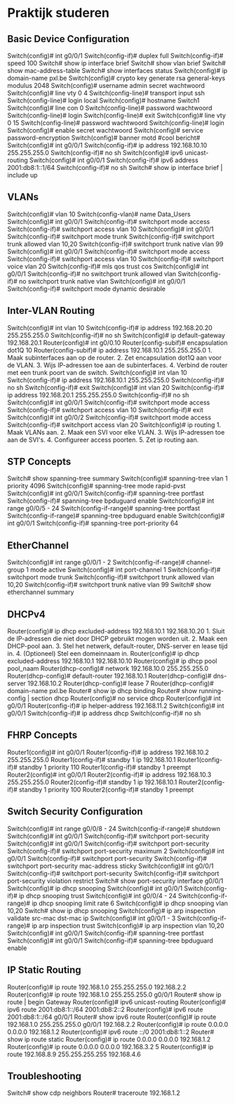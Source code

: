 # Praktijk studeren

## Basic Device Configuration

<deflist collapsible="true">
<def title="Zet de interface g0/0/1 op full duplex en 100 Mbps.">
    <code-block>
    Switch(config)# int g0/0/1
    Switch(config-if)# duplex full
    Switch(config-if)# speed 100
    </code-block>
</def>
</deflist>

<deflist collapsible="true">
<def title="Toon kort de IPv4 interfaces en daarna de VLANs.">
    <code-block>
    Switch# show ip interface brief
    Switch# show vlan brief
    </code-block>
</def>
</deflist>

<deflist collapsible="true">
<def title="Toon de MAC adres tabel.">
    <code-block>
    Switch# show mac-address-table
    </code-block>
</def>
</deflist>

<deflist collapsible="true">
<def title="Toon de status van de interfaces.">
    <code-block>
    Switch# show interfaces status
    </code-block>
</def>
</deflist>

<deflist collapsible="true">
<def title="Zet SSH aan.">
    <code-block>
    Switch(config)# ip domain-name pxl.be
    Switch(config)# crypto key generate rsa general-keys modulus 2048
    Switch(config)# username admin secret wachtwoord
    Switch(config)# line vty 0 4
    Switch(config-line)# transport input ssh
    Switch(config-line)# login local
    </code-block>
</def>
</deflist>

<deflist collapsible="true">
<def title="Zet de hostname van een switch.">
    <code-block>
    Switch(config)# hostname Switch1
    </code-block>
</def>
</deflist>

<deflist collapsible="true">
<def title="Zet een wachtwoord op de console en de vty lijnen.">
    <code-block>
    Switch(config)# line con 0
    Switch(config-line)# password wachtwoord
    Switch(config-line)# login
    Switch(config-line)# exit
    Switch(config)# line vty 0 15
    Switch(config-line)# password wachtwoord
    Switch(config-line)# login
    </code-block>
</def>
</deflist>

<deflist collapsible="true">
<def title="Zet een wachtwoord op de config modus.">
    <code-block>
    Switch(config)# enable secret wachtwoord
    </code-block>
</def>
</deflist>

<deflist collapsible="true">
<def title="Encrypteer de wachtwoorden.">
    <code-block>
    Switch(config)# service password-encryption
    </code-block>
</def>
</deflist>

<deflist collapsible="true">
<def title="Zet een banner (motd)">
    <code-block>
    Switch(config)# banner motd #cool bericht#
    </code-block>
</def>
</deflist>

<deflist collapsible="true">
<def title="Zet een IPv4 adres op een interface.">
    <code-block>
    Switch(config)# int g0/0/1
    Switch(config-if)# ip address 192.168.10.10 255.255.255.0
    Switch(config-if)# no sh
    </code-block>
</def>
</deflist>

<deflist collapsible="true">
<def title="Zet IPv6 aan en zet een IPv6 adres op een interface.">
    <code-block>
    Switch(config)# ipv6 unicast-routing
    Switch(config)# int g0/0/1
    Switch(config-if)# ipv6 address 2001:db8:1::1/64
    Switch(config-if)# no sh
    </code-block>
</def>
</deflist>

<deflist collapsible="true">
<def title="Toon de actieve IPv4 interfaces.">
    <code-block>
    Switch# show ip interface brief | include up
    </code-block>
</def>
</deflist>

## VLANs

<deflist collapsible="true">
<def title="Maak een VLAN en geef deze een naam.">
    <code-block>
    Switch(config)# vlan 10
    Switch(config-vlan)# name Data_Users
    </code-block>
</def>
</deflist>

<deflist collapsible="true">
<def title="Zet een interface in een VLAN.">
    <code-block>
    Switch(config)# int g0/0/1
    Switch(config-if)# switchport mode access
    Switch(config-if)# switchport access vlan 10
    </code-block>
</def>
</deflist>

<deflist collapsible="true">
<def title="Zet een interface in trunk mode, de native VLAN moet 99 zijn.">
    <code-block>
    Switch(config)# int g0/0/1
    Switch(config-if)# switchport mode trunk
    Switch(config-if)# switchport trunk allowed vlan 10,20
    Switch(config-if)# switchport trunk native vlan 99
    </code-block>
</def>
</deflist>

<deflist collapsible="true">
<def title="Zet QoS op een interface voor voice VLAN 20 en Data_Users VLAN 10.">
    <code-block>
    Switch(config)# int g0/0/1
    Switch(config-if)# switchport mode access
    Switch(config-if)# switchport access vlan 10
    Switch(config-if)# switchport voice vlan 20
    Switch(config-if)# mls qos trust cos
    </code-block>
</def>
</deflist>

<deflist collapsible="true">
<def title="Maak VLAN 10,20 en native VLAN 99 ongedaan op een trunk interface.">
    <code-block>
    Switch(config)# int g0/0/1
    Switch(config-if)# no switchport trunk allowed vlan
    Switch(config-if)# no switchport trunk native vlan
    </code-block>
</def>
</deflist>

<deflist collapsible="true">
<def title="Zet een interface op de mode dynamic desirable.">
    <code-block>
    Switch(config)# int g0/0/1
    Switch(config-if)# switchport mode dynamic desirable
    </code-block>
</def>
</deflist>

## Inter-VLAN Routing

<deflist collapsible="true">
<def title="Voeg een IP toe aan een VLAN-interface.">
    <code-block>
    Switch(config)# int vlan 10
    Switch(config-if)# ip address 192.168.20.20 255.255.255.0
    Switch(config-if)# no sh
    </code-block>
</def>
</deflist>

<deflist collapsible="true">
<def title="Stel een default gateway in op een layer 2 switch.">
    <code-block>
    Switch(config)# ip default-gateway 192.168.20.1
    </code-block>
</def>
</deflist>

<deflist collapsible="true">
<def title="Configureer een subinterface op een router voor VLAN 10.">
    <code-block>
    Router(config)# int g0/0.10
    Router(config-subif)# encapsulation dot1Q 10
    Router(config-subif)# ip address 192.168.10.1 255.255.255.0
    </code-block>
</def>
</deflist>

<deflist collapsible="true">
<def title="Wat zijn de stappen om inter-VLAN routing met router-on-a-stick te configureren? (geen commando's)">
    <code-block>
    1. Maak subinterfaces aan op de router.
    2. Zet encapsulation dot1Q aan voor de VLAN.
    3. Wijs IP-adressen toe aan de subinterfaces.
    4. Verbind de router met een trunk poort van de switch.
    </code-block>
</def>
</deflist>

<deflist collapsible="true">
<def title="Maak 2 SVI VLAN-interfaces en geef ze een IP-adres.">
    <code-block>
    Switch(config)# int vlan 10
    Switch(config-if)# ip address 192.168.10.1 255.255.255.0
    Switch(config-if)# no sh
    Switch(config-if)# exit
    Switch(config)# int vlan 20
    Switch(config-if)# ip address 192.168.20.1 255.255.255.0
    Switch(config-if)# no sh
    </code-block>
</def>
</deflist>

<deflist collapsible="true">
<def title="Configureer access poorten voor VLAN 10 en 20.">
    <code-block>
    Switch(config)# int g0/0/1
    Switch(config-if)# switchport mode access
    Switch(config-if)# switchport access vlan 10
    Switch(config-if)# exit
    Switch(config)# int g0/0/2
    Switch(config-if)# switchport mode access
    Switch(config-if)# switchport access vlan 20
    </code-block>
</def>
</deflist>

<deflist collapsible="true">
<def title="Zet ip routing aan.">
    <code-block>
    Switch(config)# ip routing
    </code-block>
</def>
</deflist>

<deflist collapsible="true">
<def title="Wat zijn de stappen om inter-VLAN routing op een layer 3 switch te configureren? (geen commando's)">
    <code-block>
    1. Maak VLANs aan.
    2. Maak een SVI voor elke VLAN.
    3. Wijs IP-adressen toe aan de SVI's.
    4. Configureer access poorten.
    5. Zet ip routing aan.
    </code-block>
</def>
</deflist>

## STP Concepts

<deflist collapsible="true">
<def title="Toon de samenvatting van de STP configuratie.">
    <code-block>
    Switch# show spanning-tree summary
    </code-block>
</def>
</deflist>

<deflist collapsible="true">
<def title="Verander de bridge prioriteit naar 4096.">
    <code-block>
    Switch(config)# spanning-tree vlan 1 priority 4096
    </code-block>
</def>
</deflist>

<deflist collapsible="true">
<def title="Zet de spanning tree mode op rapid-pvst.">
    <code-block>
    Switch(config)# spanning-tree mode rapid-pvst
    </code-block>
</def>
</deflist>

<deflist collapsible="true">
<def title="Zet PortFast en BPDU Guard aan op een interface.">
    <code-block>
    Switch(config)# int g0/0/1
    Switch(config-if)# spanning-tree portfast
    Switch(config-if)# spanning-tree bpduguard enable
    </code-block>
</def>
</deflist>

<deflist collapsible="true">
<def title="Zet PortFast en BPDU Guard aan op een range van poorten.">
    <code-block>
    Switch(config)# int range g0/0/5 - 24
    Switch(config-if-range)# spanning-tree portfast
    Switch(config-if-range)# spanning-tree bpduguard enable
    </code-block>
</def>
</deflist>

<deflist collapsible="true">
<def title="Zet op een interface de poort priority op 64.">
    <code-block>
    Switch(config)# int g0/0/1
    Switch(config-if)# spanning-tree port-priority 64
    </code-block>
</def>
</deflist>

## EtherChannel

<deflist collapsible="true">
<def title="Maak een EtherChannel aan met LACP (active) op poort g0/0/1 en g0/0/2.">
    <code-block>
    Switch(config)# int range g0/0/1 - 2
    Switch(config-if-range)# channel-group 1 mode active
    </code-block>
</def>
</deflist>

<deflist collapsible="true">
<def title="Zet het EtherChannel interface in trunk mode en laat vlan 10 en 20 toe + native vlan 99.">
    <code-block>
    Switch(config)# int port-channel 1
    Switch(config-if)# switchport mode trunk
    Switch(config-if)# switchport trunk allowed vlan 10,20
    Switch(config-if)# switchport trunk native vlan 99
    </code-block>
</def>
</deflist>

<deflist collapsible="true">
<def title="Toon de samenvatting van de EtherChannel configuratie.">
    <code-block>
    Switch# show etherchannel summary
    </code-block>
</def>
</deflist>

## DHCPv4

<deflist collapsible="true">
<def title="Stel in dat de IP-adressen van 192.168.10.1 tot en met 192.168.10.20 niet gebruikt mogen worden door DHCP.">
    <code-block>
    Router(config)# ip dhcp excluded-address 192.168.10.1 192.168.10.20
    </code-block>
</def>
</deflist>

<deflist collapsible="true">
<def title="Wat zijn de stappen om DHCP op een router te configureren? (geen commando's)">
    <code-block>
    1. Sluit de IP-adressen die niet door DHCP gebruikt mogen worden uit.
    2. Maak een DHCP-pool aan.
    3. Stel het netwerk, default-router, DNS-server en lease tijd in.
    4. (Optioneel) Stel een domeinnaam in.
    </code-block>
</def>
</deflist>

<deflist collapsible="true">
<def title="De eerste 10 IP-adressen van 192.168.10.0/24 mogen niet gebruikt worden, de rest wel. Configureer de DHCP pool volledig.">
    <code-block>
    Router(config)# ip dhcp excluded-address 192.168.10.1 192.168.10.10
    Router(config)# ip dhcp pool pool_naam
    Router(dhcp-config)# network 192.168.10.0 255.255.255.0
    Router(dhcp-config)# default-router 192.168.10.1
    Router(dhcp-config)# dns-server 192.168.10.2
    Router(dhcp-config)# lease 7
    Router(dhcp-config)# domain-name pxl.be
    </code-block>
</def>
</deflist>

<deflist collapsible="true">
<def title="Toon de DHCP-leases.">
    <code-block>
    Router# show ip dhcp binding
    </code-block>
</def>
</deflist>

<deflist collapsible="true">
<def title="Toon de DHCP configuratie.">
    <code-block>
    Router# show running-config | section dhcp
    </code-block>
</def>
</deflist>

<deflist collapsible="true">
<def title="Zet DHCP uit.">
    <code-block>
    Router(config)# no service dhcp
    </code-block>
</def>
</deflist>

<deflist collapsible="true">
<def title="Stel een DHCP-relay in op een interface naar 192.168.11.2.">
    <code-block>
    Router(config)# int g0/0/1
    Router(config-if)# ip helper-address 192.168.11.2
    </code-block>
</def>
</deflist>

<deflist collapsible="true">
<def title="Stel een interface in zodat deze een IP krijgt via DHCP.">
    <code-block>
    Switch(config)# int g0/0/1
    Switch(config-if)# ip address dhcp
    Switch(config-if)# no sh
    </code-block>
</def>
</deflist>

## FHRP Concepts

<deflist collapsible="true">
<def title="Configureer HSRP op Router1 (192.168.10.2) en Router2 (192.168.10.3) met het virtual IP 192.168.10.1.">
    <code-block>
    Router1(config)# int g0/0/1
    Router1(config-if)# ip address 192.168.10.2 255.255.255.0
    Router1(config-if)# standby 1 ip 192.168.10.1
    Router1(config-if)# standby 1 priority 110
    Router1(config-if)# standby 1 preempt
    Router2(config)# int g0/0/1
    Router2(config-if)# ip address 192.168.10.3 255.255.255.0
    Router2(config-if)# standby 1 ip 192.168.10.1
    Router2(config-if)# standby 1 priority 100
    Router2(config-if)# standby 1 preempt
    </code-block>
</def>
</deflist>

## Switch Security Configuration

<deflist collapsible="true">
<def title="Zet poort 8 tot en met 24 uit.">
    <code-block>
    Switch(config)# int range g0/0/8 - 24
    Switch(config-if-range)# shutdown
    </code-block>
</def>
</deflist>

<deflist collapsible="true">
<def title="Zet poort security aan op een poort.">
    <code-block>
    Switch(config)# int g0/0/1
    Switch(config-if)# switchport port-security
    </code-block>
</def>
</deflist>

<deflist collapsible="true">
<def title="Zet poort security aan op een poort en stel het maximum aantal MAC-adressen in op 2.">
    <code-block>
    Switch(config)# int g0/0/1
    Switch(config-if)# switchport port-security
    Switch(config-if)# switchport port-security maximum 2
    </code-block>
</def>
</deflist>

<deflist collapsible="true">
<def title="Zet poort security aan en zorg dat het MAC-adres dat verbonden is, vast staat.">
    <code-block>
    Switch(config)# int g0/0/1
    Switch(config-if)# switchport port-security
    Switch(config-if)# switchport port-security mac-address sticky
    </code-block>
</def>
</deflist>

<deflist collapsible="true">
<def title="Zet poort security aan en zorg dat de poort packets van onbekende MAC-adressen laat vallen en een syslog bericht stuurt.">
    <code-block>
    Switch(config)# int g0/0/1
    Switch(config-if)# switchport port-security
    Switch(config-if)# switchport port-security violation restrict
    </code-block>
</def>
</deflist>

<deflist collapsible="true">
<def title="Toon de poort security configuratie voor een specifiek interface.">
    <code-block>
    Switch# show port-security interface g0/0/1
    </code-block>
</def>
</deflist>

<deflist collapsible="true">
<def title="Zet DHCP snooping aan.">
    <code-block>
    Switch(config)# ip dhcp snooping
    </code-block>
</def>
</deflist>

<deflist collapsible="true">
<def title="Zet trust op een interface voor DHCP snooping.">
    <code-block>
    Switch(config)# int g0/0/1
    Switch(config-if)# ip dhcp snooping trust
    </code-block>
</def>
</deflist>

<deflist collapsible="true">
<def title="Zet een DHCP rate limit van 6 per seconde op interfaces 4 - 24.">
    <code-block>
    Switch(config)# int g0/0/4 - 24
    Switch(config-if-range)# ip dhcp snooping limit rate 6
    </code-block>
</def>
</deflist>

<deflist collapsible="true">
<def title="Zet DHCP snooping aan voor VLANs 10 en 20.">
    <code-block>
    Switch(config)# ip dhcp snooping vlan 10,20
    </code-block>
</def>
</deflist>

<deflist collapsible="true">
<def title="Toon de DHCP snooping configuratie.">
    <code-block>
    Switch# show ip dhcp snooping
    </code-block>
</def>
</deflist>

<deflist collapsible="true">
<def title="Zorg dat ARP packets gecheckt worden op MAC en IP-adres.">
    <code-block>
    Switch(config)# ip arp inspection validate src-mac dst-mac ip
    </code-block>
</def>
</deflist>

<deflist collapsible="true">
<def title="Zet trust op interfaces 1 - 3 voor ARP inspection.">
    <code-block>
    Switch(config)# int g0/0/1 - 3
    Switch(config-if-range)# ip arp inspection trust
    </code-block>
</def>
</deflist>

<deflist collapsible="true">
<def title="Zet ARP inspection aan voor VLAN 10 en 20.">
    <code-block>
    Switch(config)# ip arp inspection vlan 10,20
    </code-block>
</def>
</deflist>

<deflist collapsible="true">
<def title="Zet PortFast aan voor een interface.">
    <code-block>
    Switch(config)# int g0/0/1
    Switch(config-if)# spanning-tree portfast
    </code-block>
</def>
</deflist>

<deflist collapsible="true">
<def title="Zet BPDU Guard aan voor een interface.">
    <code-block>
    Switch(config)# int g0/0/1
    Switch(config-if)# spanning-tree bpduguard enable
    </code-block>
</def>
</deflist>

## IP Static Routing

<deflist collapsible="true">
<def title="Configureer een next-hop statische route van 192.168.2.2 naar 192.168.1.0/24.">
    <code-block>
    Router(config)# ip route 192.168.1.0 255.255.255.0 192.168.2.2
    </code-block>
</def>
</deflist>

<deflist collapsible="true">
<def title="Configureer een directly connected statische route van interface g0/0/1 naar 192.168.1.0/24.">
    <code-block>
    Router(config)# ip route 192.168.1.0 255.255.255.0 g0/0/1
    </code-block>
</def>
</deflist>

<deflist collapsible="true">
<def title="Toon de geconfigureerde statische routes.">
    <code-block>
    Router# show ip route | begin Gateway
    </code-block>
</def>
</deflist>

<deflist collapsible="true">
<def title="Zet IPv6 aan en configureer een next-hop statische route naar 2001:db8:1::/64 via 2001:db8:2::2.">
    <code-block>
    Router(config)# ipv6 unicast-routing
    Router(config)# ipv6 route 2001:db8:1::/64 2001:db8:2::2
    </code-block>
</def>
</deflist>

<deflist collapsible="true">
<def title="Configureer een directly connected statische route van interface g0/0/1 naar 2001:db8:1::/64.">
    <code-block>
    Router(config)# ipv6 route 2001:db8:1::/64 g0/0/1
    </code-block>
</def>
</deflist>

<deflist collapsible="true">
<def title="Toon de geconfigureerde IPv6 statische routes.">
    <code-block>
    Router# show ipv6 route
    </code-block>
</def>
</deflist>

<deflist collapsible="true">
<def title="Configureer een fully specified statische route van g0/0/1 en 192.168.2.2 naar 192.168.1.0/24.">
    <code-block>
    Router(config)# ip route 192.168.1.0 255.255.255.0 g0/0/1 192.168.2.2
    </code-block>
</def>
</deflist>

<deflist collapsible="true">
<def title="Configureer een default statische route naar 192.168.1.2">
    <code-block>
    Router(config)# ip route 0.0.0.0 0.0.0.0 192.168.1.2
    </code-block>
</def>
</deflist>

<deflist collapsible="true">
<def title="Configureer een default statische route naar 2001:db8:1::2">
    <code-block>
    Router(config)# ipv6 route ::/0 2001:db8:1::2
    </code-block>
</def>
</deflist>

<deflist collapsible="true">
<def title="Toon de default statische route">
    <code-block>
    Router# show ip route static
    </code-block>
</def>
</deflist>

<deflist collapsible="true">
<def title="Configureer een default statische route van naar 192.168.1.2 en een floating statische route naar 192.168.3.2">
    <code-block>
    Router(config)# ip route 0.0.0.0 0.0.0.0 192.168.1.2
    Router(config)# ip route 0.0.0.0 0.0.0.0 192.168.3.2 5
    </code-block>
</def>
</deflist>

<deflist collapsible="true">
<def title="Configureer een statische host route van 192.168.4.6 naar 192.168.8.9.">
    <code-block>
    Router(config)# ip route 192.168.8.9 255.255.255.255 192.168.4.6
    </code-block>
</def>
</deflist>

## Troubleshooting

<deflist collapsible="true">
<def title="Toon de direct verbonden apparaten.">
    <code-block>
    Switch# show cdp neighbors
    </code-block>
</def>
</deflist>

<deflist collapsible="true">
<def title="Toon de route dat een pakket volgt naar de host 192.168.1.2.">
    <code-block>
    Router# traceroute 192.168.1.2
    </code-block>
</def>
</deflist>






